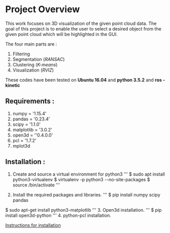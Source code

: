 
# Project Overview  

This work focuses on 3D visualization of the given point cloud data. The goal of this project is to enable the user to select a desired object from the given point cloud which will be highlighted in the GUI.  

The four main parts are :
1. Filtering 
2. Segmentation (*RANSAC*)
3. Clustering (*K-means*)
4. Visualization (*RVIZ*)


These codes have been tested on **Ubuntu 16.04** and **python 3.5.2** and **ros - kinetic**

## Requirements : 

1. numpy = '1.15.4'
2. pandas = '0.23.4'
3. scipy = '1.1.0'
4. matplotlib = '3.0.2'
5. open3d = ''0.4.0.0'
6. pcl = '1.7.2' 
7. mplot3d



## Installation :

1. Create and source a virtual environment for python3
'''
 $ sudo apt install python3-virtualenv
 $ virtualenv -p python3 --no-site-packages <path to env>
 $ source <path>/bin/activate
'''

2. Install the required packages and libraries. 
'''
 $ pip install numpy scipy pandas 

 $ sudo apt-get install python3-matplotlib
'''
3. Open3d installation. 
'''
 $ pip install open3d-python
'''
4. python-pcl installation. 

 [Instructions for installation](https://docs.google.com/document/d/1hDSsDuJrm9zsK83CwWAG3MFCBzwxO3FevBTzDMlx1qk/edit?usp=sharing)
